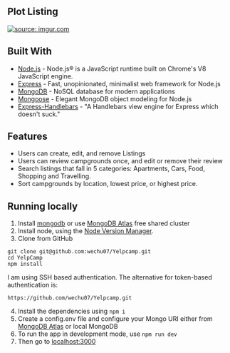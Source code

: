 ## Plot Listing

<a href="#">
<img src="https://imgur.com/dYZchcL.png" title="source: imgur.com" />
</a>

## Built With

- [Node.js](https://nodejs.org) - Node.js® is a JavaScript runtime built on Chrome's V8 JavaScript engine.
- [Express](https://expressjs.com//) - Fast, unopinionated, minimalist web framework for Node.js
- [MongoDB](https://www.mongodb.com/) - NoSQL database for modern applications
- [Mongoose](https://mongoosejs.com/) - Elegant MongoDB object modeling for Node.js
- [Express-Handlebars](https://www.npmjs.com/package/express-handlebars) - "A Handlebars view engine for Express which doesn't suck."

## Features
* Users can create, edit, and remove Listings
* Users can review campgrounds once, and edit or remove their review
* Search listings that fall in 5 categories: Apartments, Cars, Food, Shopping and Travelling.
* Sort campgrounds by location, lowest price, or highest price.
## Running locally
1. Install [mongodb](https://www.mongodb.com/) or use [MongoDB Atlas](https://www.mongodb.com/cloud/atlas/register) free shared cluster
2. Install node, using the [Node Version Manager](https://github.com/nvm-sh/nvm "Official Node Version Manager Github page").
3. Clone from GitHub
```
git clone git@github.com:wechu07/Yelpcamp.git
cd YelpCamp
npm install
```

I am using SSH based authentication. The alternative for token-based authentication is:
```
https://github.com/wechu07/Yelpcamp.git
```
4. Install the dependencies using ```npm i```
5. Create a config.env file and configure your Mongo URI either from [MongoDB Atlas](https://www.mongodb.com/cloud/atlas/register) or local MongoDB
6. To run the app in development mode, use ```npm run dev```
7. Then go to [localhost:3000](http://localhost:3000/)
